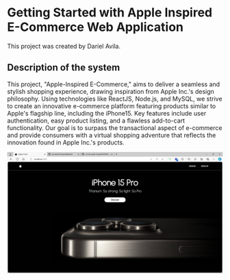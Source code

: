 # Getting Started with Apple Inspired E-Commerce Web Application

This project was created by Dariel Avila.

## Description of the system

This project, "Apple-Inspired E-Commerce," aims to deliver a seamless and stylish shopping experience, drawing inspiration from Apple Inc.'s design philosophy. Using technologies like ReactJS, Node.js, and MySQL, we strive to create an innovative e-commerce platform featuring products similar to Apple's flagship line, including the iPhone15. Key features include user authentication, easy product listing, and a flawless add-to-cart functionality. Our goal is to surpass the transactional aspect of e-commerce and provide consumers with a virtual shopping adventure that reflects the innovation found in Apple Inc.'s products.

![Alt text](image.png)
